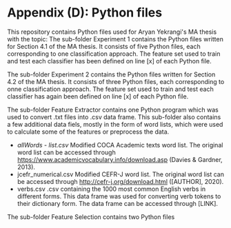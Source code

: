 # Appendix (D): Python files

This repository contains Python files used for Aryan Yekrangi's MA thesis with the topic: 
The sub-folder Experiment 1 contains the Python files written for Section 4.1 of the MA thesis. It consists of five Python files, each corresponding to one classification approach. The feature set used to train and test each classifier has been defined on line [x] of each Python file.

The sub-folder Experiment 2 contains the Python files written for Section 4.2 of the MA thesis. It consists of three Python files, each corresponding to onne classification approach. The feature set used to train and test each classifier has again been defined on line [x] of each Python file.

The sub-folder Feature Extractor contains one Python program which was used to convert .txt files into .csv data frame. This sub-folder also contains a few additional data fiels, mostly in the form of word lists, which were used to calculate some of the features or preprocess the data.
- <i>allWords - list.csv</i>     Modified COCA Academic texts word list. The original word list can be accessed through https://www.academicvocabulary.info/download.asp (Davies & Gardner, 2013).
- jcefr_numerical.csv     Modified CEFR-J word list. The original word list can be accessed through http://cefr-j.org/download.html ([AUTHOR], 2020).
- verbs.csv               .csv containing the 1000 most common English verbs in different forms. This data frame was used for converting verb tokens to their dictionary form. The data frame can be accessed through [LINK].

The sub-folder Feature Selection contains two Python files
